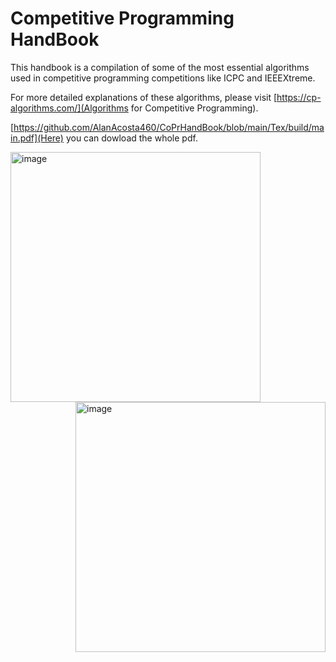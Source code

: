 # Competitive Programming HandBook

This handbook is a compilation of some of the most essential algorithms used in competitive programming competitions like ICPC and IEEEXtreme.

For more detailed explanations of these algorithms, please visit [https://cp-algorithms.com/](Algorithms for Competitive Programming).

[https://github.com/AlanAcosta460/CoPrHandBook/blob/main/Tex/build/main.pdf](Here) you can dowload the whole pdf.

<div>
  <img align="left" src="https://static.wixstatic.com/media/088799_2ff03e2c9a2c4cdf94e4dca464d5cfa8~mv2.png" alt= "image" width='400'/>
  <img align="right" src="https://ieeextreme.org/wp-content/uploads/2023/02/ieeextreme_logo_general.png" alt="image" width='400'/>
</div>